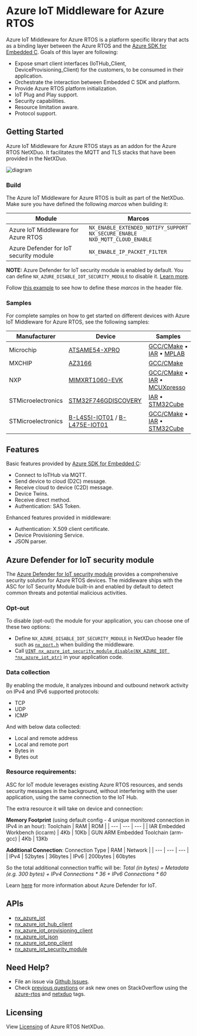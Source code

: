 # Azure IoT Middleware for Azure RTOS

Azure IoT Middleware for Azure RTOS is a platform specific library that acts as a binding layer between the Azure RTOS and the [Azure SDK for Embedded C](https://github.com/Azure/azure-sdk-for-c/tree/master/sdk/docs/iot). Goals of this layer are following:

* Expose smart client interfaces (IoTHub_Client, DeviceProvisioning_Client) for the customers, to be consumed in their application.
* Orchestrate the interaction between Embedded C SDK and platform.
* Provide Azure RTOS platform initialization.
* IoT Plug and Play support.
* Security capabilities.
* Resource limitation aware.
* Protocol support.

## Getting Started

Azure IoT Middleware for Azure RTOS stays as an addon for the Azure RTOS NetXDuo. It facilitates the MQTT and TLS stacks that have been provided in the NetXDuo.

![diagram](./img/diagram.png)

### Build

The Azure IoT Middleware for Azure RTOS is built as part of the NetXDuo. Make sure you have defined the following *marcos* when building it:

Module | Marcos |
| --- | --- |
| Azure IoT Middleware for Azure RTOS | `NX_ENABLE_EXTENDED_NOTIFY_SUPPORT`<br> `NX_SECURE_ENABLE`<br> `NXD_MQTT_CLOUD_ENABLE`
| Azure Defender for IoT security module | `NX_ENABLE_IP_PACKET_FILTER`

**NOTE:** Azure Defender for IoT security module is enabled by default. You can define `NX_AZURE_DISABLE_IOT_SECURITY_MODULE` to disable it. [Learn more](#azure-defender-for-iot-security-module).

Follow [this example](/ports/cortex_m7/iar/inc/nx_port.h) to see how to define these *marcos* in the header file.

### Samples

For complete samples on how to get started on different devices with Azure IoT Middleware for Azure RTOS, see the following samples:

Manufacturer | Device | Samples |
| --- | --- | --- |
| Microchip | [ATSAME54-XPRO](https://www.microchip.com/developmenttools/productdetails/atsame54-xpro) | [GCC/CMake](https://github.com/azure-rtos/getting-started/tree/master/Microchip/ATSAME54-XPRO) • [IAR](https://aka.ms/azrtos-sample/e54-iar) • [MPLAB](https://aka.ms/azrtos-sample/e54-mplab)
| MXCHIP | [AZ3166](https://aka.ms/iot-devkit) | [GCC/CMake](https://github.com/azure-rtos/getting-started/tree/master/MXChip/AZ3166)
| NXP | [MIMXRT1060-EVK](https://www.nxp.com/design/development-boards/i-mx-evaluation-and-development-boards/mimxrt1060-evk-i-mx-rt1060-evaluation-kit:MIMXRT1060-EVK) | [GCC/CMake](https://github.com/azure-rtos/getting-started/tree/master/NXP/MIMXRT1060-EVK) • [IAR](https://aka.ms/azrtos-sample/rt1060-iar) • [MCUXpresso](https://aka.ms/azrtos-sample/rt1060-mcuxpresso)
| STMicroelectronics | [STM32F746GDISCOVERY](https://www.st.com/en/evaluation-tools/32f746gdiscovery.html) | [IAR](https://aka.ms/azrtos-sample/f746g-iar) • [STM32Cube](https://aka.ms/azrtos-sample/f746g-cubeide)
| STMicroelectronics | [B-L4S5I-IOT01](https://www.st.com/en/evaluation-tools/b-l4s5i-iot01a.html) / [B-L475E-IOT01](https://www.st.com/en/evaluation-tools/b-l475e-iot01a.html) | [GCC/CMake](https://github.com/azure-rtos/getting-started/tree/master/STMicroelectronics/STM32L4_L4%2B) • [IAR](https://aka.ms/azrtos-sample/l4s5-iar) • [STM32Cube](https://aka.ms/azrtos-sample/l4s5-cubeide)

## Features

Basic features provided by [Azure SDK for Embedded C](https://github.com/Azure/azure-sdk-for-c/tree/master/sdk/docs/iot):
* Connect to IoTHub via MQTT.
* Send device to cloud (D2C) message.
* Receive cloud to device (C2D) message.
* Device Twins.
* Receive direct method.
* Authentication: SAS Token.

Enhanced features provided in middleware:
* Authentication: X.509 client certificate.
* Device Provisioning Service.
* JSON parser.

## Azure Defender for IoT security module

The [Azure Defender for IoT security module](https://docs.microsoft.com/azure/defender-for-iot/iot-security-azure-rtos) provides a comprehensive security solution for Azure RTOS devices. The middleware ships with the ASC for IoT Security Module built-in and enabled by default to detect common threats and potential malicious activities.

### Opt-out

To disable (opt-out) the module for your application, you can choose one of these two options:
* Define `NX_AZURE_DISABLE_IOT_SECURITY_MODULE` in NetXDuo header file such as [`nx_port.h`](/ports/cortex_m7/iar/inc/nx_port.h) when building the middleware.
* Call [`UINT nx_azure_iot_security_module_disable(NX_AZURE_IOT *nx_azure_iot_ptr)`](https://docs.microsoft.com/azure/defender-for-iot/azure-rtos-security-module-api#disable-azure-iot-security-module) in your application code.

### Data collection

By enabling the module, it analyzes inbound and outbound network activity on IPv4 and IPv6 supported protocols:  
* TCP 
* UDP
* ICMP

And with below data collected:  
* Local and remote address 
* Local and remote port 
* Bytes in 
* Bytes out 

### Resource requirements:

ASC for IoT module leverages existing Azure RTOS resources, and sends security messages in the background, without interfering with the user application, using the same connection to the IoT Hub.

The extra resource it will take on device and connection:

**Memory Footprint** (using default config - 4 unique monitored connection in IPv4 in an hour):
Toolchain | RAM | ROM |
| --- | --- | --- |
| IAR Embedded Workbench (iccarm) | 4Kb | 10Kb
| GUN ARM Embedded Toolchain (arm-gcc) | 4Kb | 13Kb

**Additional Connection**:
Connection Type | RAM | Network |
| --- | --- | --- |
| IPv4 | 52bytes | 36bytes
| IPv6 | 200bytes | 60bytes

So the total additional connection traffic will be:
*Total (in bytes) = Metadata (e.g. 300 bytes) + IPv4 Connections * 36 + IPv6 Connections * 60*

Learn [here](https://docs.microsoft.com/en-us/azure/defender-for-iot) for more information about Azure Defender for IoT.

## APIs

* [nx_azure_iot](./azure_rtos_iot.md)    
* [nx_azure_iot_hub_client](./azure_rtos_iot_hub_client.md)
* [nx_azure_iot_provisioning_client](./azure_rtos_iot_provisioning_client.md)
* [nx_azure_iot_json](./azure_rtos_iot_json.md)
* [nx_azure_iot_pnp_client](./azure_rtos_iot_pnp_client.md)
* [nx_azure_iot_security_module](../azure_iot_security_module/docs/nx_azure_iot_security_module.md)

## Need Help?

* File an issue via [Github Issues](https://github.com/azure-rtos/netxduo/issues/new/choose).
* Check [previous questions](https://stackoverflow.com/questions/tagged/azure-rtos+netxduo) or ask new ones on StackOverflow using the [azure-rtos](https://stackoverflow.com/questions/tagged/azure-rtos) and [netxduo](https://stackoverflow.com/questions/tagged/netxduo) tags.

## Licensing

View [Licensing](https://github.com/azure-rtos/netxduo#licensing) of Azure RTOS NetXDuo.

